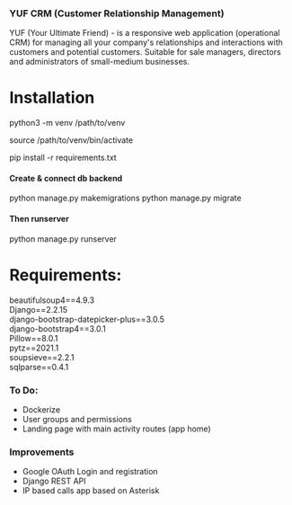 ### YUF CRM (Customer Relationship Management)   
YUF (Your Ultimate Friend) - is a responsive web application (operational CRM) for managing all your company's relationships and interactions with customers and potential customers.
Suitable for sale managers, directors and administrators of small-medium businesses.

# Installation

python3 -m venv /path/to/venv 

source /path/to/venv/bin/activate

pip install -r requirements.txt

#### Create & connect db backend

python manage.py makemigrations
python manage.py migrate

#### Then runserver
python manage.py runserver


# Requirements:

beautifulsoup4==4.9.3 <br>
Django==2.2.15 <br>
django-bootstrap-datepicker-plus==3.0.5 <br>
django-bootstrap4==3.0.1 <br>
Pillow==8.0.1 <br>
pytz==2021.1 <br>
soupsieve==2.2.1 <br>
sqlparse==0.4.1 <br>

### To Do:

- Dockerize
- User groups and permissions
- Landing page with main activity routes (app home)

### Improvements
- Google OAuth Login and registration
- Django REST API
- IP based calls app based on Asterisk



